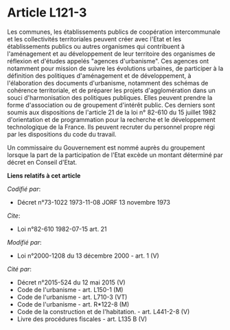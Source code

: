 # Article L121-3

Les communes, les établissements publics de coopération intercommunale et les collectivités territoriales peuvent créer avec
l'Etat et les établissements publics ou autres organismes qui contribuent à l'aménagement et au développement de leur
territoire des organismes de réflexion et d'études appelés "agences d'urbanisme". Ces agences ont notamment pour mission de
suivre les évolutions urbaines, de participer à la définition des politiques d'aménagement et de développement, à
l'élaboration des documents d'urbanisme, notamment des schémas de cohérence territoriale, et de préparer les projets
d'agglomération dans un souci d'harmonisation des politiques publiques. Elles peuvent prendre la forme d'association ou de
groupement d'intérêt public. Ces derniers sont soumis aux dispositions de l'article 21 de la loi n° 82-610 du 15 juillet 1982
d'orientation et de programmation pour la recherche et le développement technologique de la France. Ils peuvent recruter du
personnel propre régi par les dispositions du code du travail.

Un commissaire du Gouvernement est nommé auprès du groupement lorsque la part de la participation de l'Etat excède un montant
déterminé par décret en Conseil d'Etat.

**Liens relatifs à cet article**

_Codifié par_:

  - Décret n°73-1022 1973-11-08 JORF 13 novembre 1973

_Cite_:

  - Loi n°82-610 1982-07-15 art. 21

_Modifié par_:

  - Loi n°2000-1208 du 13 décembre 2000 - art. 1 (V)

_Cité par_:

  - Décret n°2015-524 du 12 mai 2015 (V)
  - Code de l'urbanisme - art. L150-1 (M)
  - Code de l'urbanisme - art. L710-3 (VT)
  - Code de l'urbanisme - art. R*122-8 (M)
  - Code de la construction et de l'habitation. - art. L441-2-8 (V)
  - Livre des procédures fiscales - art. L135 B (V)

